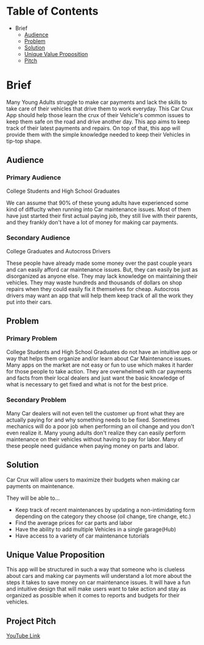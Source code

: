 # Table of Contents

* Brief
    * [Audience](#audience)
    * [Problem](#problem)
    * [Solution](#solution)
    * [Unique Value Proposition](#unique-value-proposition)
    * [Pitch](#project-pitch)

# Brief

Many Young Adults struggle to make car payments and lack the skills to take care of their vehicles that drive them to work everyday. This Car Crux App should help those learn the crux of their Vehicle's common issues to keep them safe on the road and drive another day. This app aims to keep track of their latest payments and repairs. On top of that, this app will provide them with the simple knowledge needed to keep their Vehicles in tip-top shape.

## Audience

### Primary Audience

College Students and High School Graduates

We can assume that 90% of these young adults have experienced some kind of diffuclty when running into Car maintenance issues. Most of them have just started their first actual paying job, they still live with their parents, and they frankly don't have a lot of money for making car payments.

### Secondary Audience

College Graduates and Autocross Drivers

These people have already made some money over the past couple years and can easily afford car maintenance issues. But, they can easily be just as disorganized as anyone else. They may lack knowledge on maintaining their vehicles. They may waste hundreds and thousands of dollars on shop repairs when they could easily fix it themselves for cheap. Autocross drivers may want an app that will help them keep track of all the work they put into their cars.  

## Problem

### Primary Problem

College Students and High School Graduates do not have an intuitive app or way that helps them organize and/or learn about Car Maintenance issues. Many apps on the market are not easy or fun to use which makes it harder for those people to take action. They are overwhelmed with car payments and facts from their local dealers and just want the basic knowledge of what is necessary to get fixed and what is not for the best price. 

### Secondary Problem

Many Car dealers will not even tell the customer up front what they are actually paying for and why something needs to be fixed. Sometimes mechanics will do a poor job when performing an oil change and you don't even realize it. Many young adults don't realize they can easily perform maintenance on their vehicles without having to pay for labor. Many of these people need guidance when paying money on parts and labor.

## Solution

Car Crux will allow users to maximize their budgets when making car payments on maintenance. 

They will be able to...
* Keep track of recent maintenances by updating a non-intimidating form depending on the category they choose (oil change, tire change, etc.)
* Find the average prices for car parts and labor
* Have the ability to add multiple Vehicles in a single garage(Hub)
* Have access to a variety of car maintenance tutorials

## Unique Value Proposition

This app will be structured in such a way that someone who is clueless about cars and making car payments will understand a lot more about the steps it takes to save money on car maintenance issues. It will have a fun and intuitive design that will make users want to take action and stay as organized as possible when it comes to reports and budgets for their vehicles.

## Project Pitch
[YouTube Link](https://www.youtube.com/watch?v=e0XferTlI8k)
